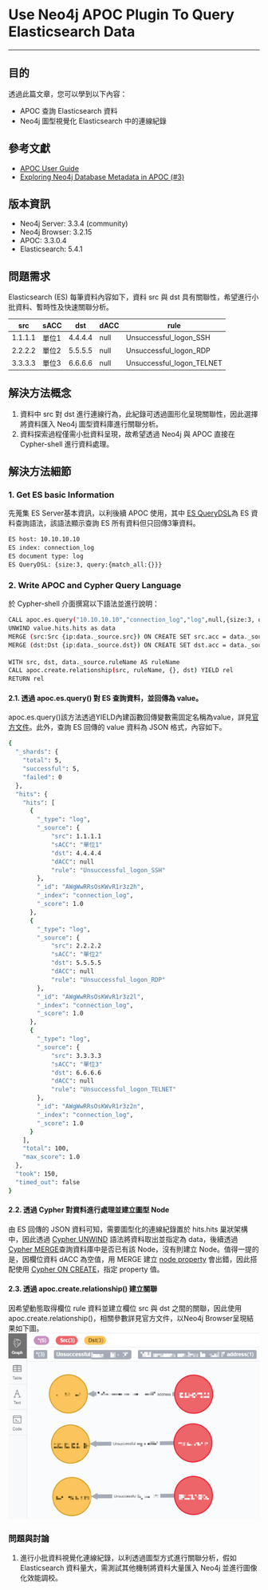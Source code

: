 # Use Neo4j APOC Plugin To Query Elasticsearch Data
---

## 目的
透過此篇文章，您可以學到以下內容：
* APOC 查詢 Elasticsearch 資料
* Neo4j 圖型視覺化 Elasticsearch 中的連線紀錄 

## 參考文獻
* [APOC User Guide](https://neo4j-contrib.github.io/neo4j-apoc-procedures/)
* [Exploring Neo4j Database Metadata in APOC (#3)](https://www.youtube.com/watch?v=yEN6TCL8WGk)

## 版本資訊
* Neo4j Server: 3.3.4 (community)
* Neo4j Browser: 3.2.15
* APOC: 3.3.0.4
* Elasticsearch: 5.4.1

## 問題需求
Elasticsearch (ES) 每筆資料內容如下，資料 src 與 dst 具有關聯性，希望進行小批資料、暫時性及快速關聯分析。

|src|sACC|dst|dACC|rule|
|---|---|---|---|---|
|1.1.1.1|單位1|4.4.4.4|null|Unsuccessful_logon_SSH|
|2.2.2.2|單位2|5.5.5.5|null|Unsuccessful_logon_RDP|
|3.3.3.3|單位3|6.6.6.6|null|Unsuccessful_logon_TELNET|

## 解決方法概念
1. 資料中 src 對 dst 進行連線行為，此紀錄可透過圖形化呈現關聯性，因此選擇將資料匯入 Neo4j 圖型資料庫進行關聯分析。
2. 資料探索過程僅需小批資料呈現，故希望透過 Neo4j 與 APOC 直接在 Cypher-shell 進行資料處理。

## 解決方法細節
### 1. Get ES basic Information
先蒐集 ES Server基本資訊，以利後續 APOC 使用，其中 [ES QueryDSL](https://www.elastic.co/guide/en/elasticsearch/reference/current/query-dsl.html)為 ES 資料查詢語法，該語法顯示查詢 ES 所有資料但只回傳3筆資料。
```bash
ES host: 10.10.10.10
ES index: connection_log
ES document type: log
ES QueryDSL: {size:3, query:{match_all:{}}}
```

### 2. Write APOC and Cypher Query Language
於 Cypher-shell 介面撰寫以下語法並進行說明：
```bash
CALL apoc.es.query("10.10.10.10","connection_log","log",null,{size:3, query:{match_all:{}}}) YIELD value
UNWIND value.hits.hits as data
MERGE (src:Src {ip:data._source.src}) ON CREATE SET src.acc = data._source.sACC
MERGE (dst:Dst {ip:data._source.dst}) ON CREATE SET dst.acc = data._source.dACC

WITH src, dst, data._source.ruleName AS ruleName
CALL apoc.create.relationship(src, ruleName, {}, dst) YIELD rel
RETURN rel
```
#### 2.1. 透過 apoc.es.query() 對 ES 查詢資料，並回傳為 value。
apoc.es.query()該方法透過YIELD內建函數回傳變數需固定名稱為value，詳見[官方文件](https://neo4j-contrib.github.io/neo4j-apoc-procedures/)。此外，查詢 ES 回傳的 value 資料為 JSON 格式，內容如下。
```bash
{
  "_shards": {
    "total": 5,
    "successful": 5,
    "failed": 0
  },
  "hits": {
    "hits": [
      {
        "_type": "log",
        "_source": {
			"src": 1.1.1.1
			"sACC": "單位1"
			"dst": 4.4.4.4
			"dACC": null
			"rule": "Unsuccessful_logon_SSH"
        },
        "_id": "AWgWwRRsOsKWvR1r3z2h",
        "_index": "connection_log",
        "_score": 1.0
      },
      {
        "_type": "log",
        "_source": {
			"src": 2.2.2.2
			"sACC": "單位2"
			"dst": 5.5.5.5
			"dACC": null
			"rule": "Unsuccessful_logon_RDP"
        },
        "_id": "AWgWwRRsOsKWvR1r3z2l",
        "_index": "connection_log",
        "_score": 1.0
      },
      {
        "_type": "log",
        "_source": {
			"src": 3.3.3.3
			"sACC": "單位3"
			"dst": 6.6.6.6
			"dACC": null
			"rule": "Unsuccessful_logon_TELNET"
        },
        "_id": "AWgWwRRsOsKWvR1r3z2n",
        "_index": "connection_log",
        "_score": 1.0
      }
    ],
    "total": 100,
    "max_score": 1.0
  },
  "took": 150,
  "timed_out": false
}
```

#### 2.2. 透過 Cypher 對資料進行處理並建立圖型 Node
由 ES 回傳的 JSON 資料可知，需要圖型化的連線紀錄置於 hits.hits 巢狀架構中，因此透過 [Cypher UNWIND](https://neo4j.com/docs/cypher-manual/current/clauses/unwind/) 語法將資料取出並指定為 data，後續透過 [Cypher MERGE](https://neo4j.com/docs/cypher-manual/current/clauses/merge/)查詢資料庫中是否已有該 Node，沒有則建立 Node。值得一提的是，因欄位資料 dACC 為空值，用 MERGE 建立 [node property](https://neo4j.com/docs/getting-started/current/graphdb-concepts/#graphdb-properties) 會出錯，因此搭配使用 [Cypher ON CREATE](https://neo4j.com/docs/cypher-manual/current/clauses/merge/#merge-merge-with-on-create)，指定 property 值。

#### 2.3. 透過 apoc.create.relationship() 建立關聯
因希望動態取得欄位 rule 資料並建立欄位 src 與 dst 之間的關聯，因此使用 apoc.create.relationship()，相關參數詳見官方文件，以Neo4j Browser呈現結果如下圖。
![Use_Neo4j_APOC_Plugin_To_Query_Elasticsearch_Data](../pictures/Use_Neo4j_APOC_Plugin_To_Query_Elasticsearch_Data.png)

### 問題與討論
1. 進行小批資料視覺化連線紀錄，以利透過圖型方式進行關聯分析，假如 Elasticsearch 資料量大，需測試其他機制將資料大量匯入 Neo4j 並進行圖像化效能調校。
